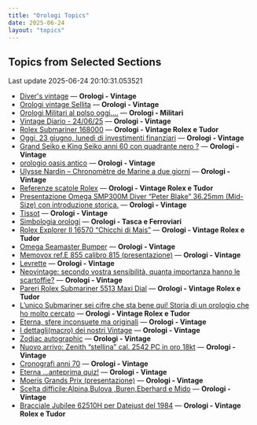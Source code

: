 ```yaml
---
title: "Orologi Topics"
date: 2025-06-24
layout: "topics"
---
```


## Topics from Selected Sections

Last update 2025-06-24 20:10:31.053521

- [Diver's vintage](https://orologi.forumfree.it/?t=71608461) — **Orologi - Vintage**
- [Orologi vintage Sellita](https://orologi.forumfree.it/?t=80731734) — **Orologi - Vintage**
- [Orologi Militari al polso oggi….](https://orologi.forumfree.it/?t=80440118) — **Orologi - Militari**
- [Vintage Diario - 24/06/25](https://orologi.forumfree.it/?t=80733564) — **Orologi - Vintage**
- [Rolex Submariner 168000](https://orologi.forumfree.it/?t=80709399) — **Orologi - Vintage Rolex e Tudor**
- [Oggi, 23 giugno, lunedì di investimenti finanziari](https://orologi.forumfree.it/?t=80732334) — **Orologi - Vintage**
- [Grand Seiko e King Seiko anni 60 con quadrante nero ?](https://orologi.forumfree.it/?t=80632856) — **Orologi - Vintage**
- [orologio oasis antico](https://orologi.forumfree.it/?t=80733288) — **Orologi - Vintage**
- [Ulysse Nardin – Chronomètre de Marine a due giorni](https://orologi.forumfree.it/?t=80732130) — **Orologi - Vintage**
- [Referenze scatole Rolex](https://orologi.forumfree.it/?t=13881032) — **Orologi - Vintage Rolex e Tudor**
- [Presentazione Omega SMP300M Diver “Peter Blake” 36.25mm (Mid-Size) con introduzione storica.](https://orologi.forumfree.it/?t=80712458) — **Orologi - Vintage**
- [Tissot](https://orologi.forumfree.it/?t=80733181) — **Orologi - Vintage**
- [Simbologia orologi](https://orologi.forumfree.it/?t=80733126) — **Orologi - Tasca e Ferroviari**
- [Rolex Explorer II 16570 “Chicchi di Mais”](https://orologi.forumfree.it/?t=80730576) — **Orologi - Vintage Rolex e Tudor**
- [Omega Seamaster Bumper](https://orologi.forumfree.it/?t=80732766) — **Orologi - Vintage**
- [Memovox ref.E 855 calibro 815 (presentazione)](https://orologi.forumfree.it/?t=80462539) — **Orologi - Vintage**
- [Levrette](https://orologi.forumfree.it/?t=80734046) — **Orologi - Vintage**
- [Neovintage: secondo vostra sensibilità, quanta importanza hanno le scartoffie?](https://orologi.forumfree.it/?t=80734013) — **Orologi - Vintage**
- [Pareri Rolex Submariner 5513 Maxi Dial](https://orologi.forumfree.it/?t=80727292) — **Orologi - Vintage Rolex e Tudor**
- [L’unico Submariner sei cifre che sta bene qui! Storia di un orologio che ho molto cercato](https://orologi.forumfree.it/?t=80726420) — **Orologi - Vintage Rolex e Tudor**
- [Eterna, sfere inconsuete ma originali](https://orologi.forumfree.it/?t=80733719) — **Orologi - Vintage**
- [I dettagli(macro) dei nostri Vintage](https://orologi.forumfree.it/?t=80396891) — **Orologi - Vintage**
- [Zodiac autographic](https://orologi.forumfree.it/?t=80727195) — **Orologi - Vintage**
- [Nuovo arrivo: Zenith “stellina” cal. 2542 PC in oro 18kt](https://orologi.forumfree.it/?t=80733851) — **Orologi - Vintage**
- [Cronografi anni 70](https://orologi.forumfree.it/?t=78312852) — **Orologi - Vintage**
- [Eterna ...anteprima quiz!](https://orologi.forumfree.it/?t=80660771) — **Orologi - Vintage**
- [Moeris Grands Prix (presentazione)](https://orologi.forumfree.it/?t=80731210) — **Orologi - Vintage**
- [Scelta difficile:Alpina,Bulova ,Buren,Eberhard e Mido](https://orologi.forumfree.it/?t=80731729) — **Orologi - Vintage**
- [Bracciale Jubilee 62510H per Datejust del 1984](https://orologi.forumfree.it/?t=80733808) — **Orologi - Vintage Rolex e Tudor**
